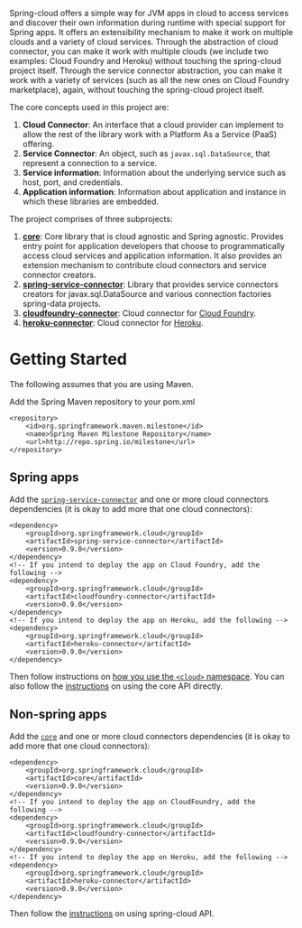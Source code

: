 Spring-cloud offers a simple way for JVM apps in cloud to access services and discover their own information during runtime with special support for Spring apps. It offers an extensibility mechanism to make it work on multiple clouds and a variety of cloud services. Through the abstraction of cloud connector, you can make it work with multiple clouds (we include two examples: Cloud Foundry and Heroku) without touching the spring-cloud project itself. Through the service connector abstraction, you can make it work with a variety of services (such as all the new ones on Cloud Foundry marketplace), again, without touching the spring-cloud project itself.

The core concepts used in this project are:

1. **Cloud Connector**: An interface that a cloud provider can implement to allow the rest of the library work with a Platform As a Service (PaaS) offering.
2. **Service Connector**: An object, such as `javax.sql.DataSource`, that represent a connection to a service.
3. **Service information**: Information about the underlying service such as host, port, and credentials.
4. **Application information**: Information about application and instance in which these libraries are embedded.

The project comprises of three subprojects:

1. **[core](core)**: Core library that is cloud agnostic and Spring agnostic. Provides entry point for application developers that choose to programmatically access cloud services and application information. It also provides an extension mechanism to contribute cloud connectors and service connector creators.
2. **[spring-service-connector](spring-service-connector)**: Library that provides service connectors creators for javax.sql.DataSource and various connection factories spring-data projects.
3. **[cloudfoundry-connector](cloudfoundry-connector)**: Cloud connector for [Cloud Foundry](http://www.cloudfoundry.com).
4. **[heroku-connector](heroku-connector)**: Cloud connector for [Heroku](http://www.heroku.com).

Getting Started
===============

The following assumes that you are using Maven.

Add the Spring Maven repository to your pom.xml

    <repository>
        <id>org.springframework.maven.milestone</id>
        <name>Spring Maven Milestone Repository</name>
        <url>http://repo.spring.io/milestone</url>
    </repository>

Spring apps
-----------

Add the [`spring-service-connector`](spring-service-connector) and one or more cloud connectors dependencies (it is okay to add more that one cloud connectors):

    <dependency>
    	<groupId>org.springframework.cloud</groupId>
    	<artifactId>spring-service-connector</artifactId>
    	<version>0.9.0</version>
    </dependency>
    <!-- If you intend to deploy the app on Cloud Foundry, add the following -->
    <dependency>
    	<groupId>org.springframework.cloud</groupId>
    	<artifactId>cloudfoundry-connector</artifactId>
    	<version>0.9.0</version>
    </dependency>
    <!-- If you intend to deploy the app on Heroku, add the following -->
    <dependency>
    	<groupId>org.springframework.cloud</groupId>
    	<artifactId>heroku-connector</artifactId>
    	<version>0.9.0</version>
    </dependency>

Then follow instructions on [how you use the `<cloud>` namespace](spring-service-connector). You can also follow the [instructions](core) on using the core API directly.

Non-spring apps
---------------
Add the [`core`](core) and one or more cloud connectors dependencies (it is okay to add more that one cloud connectors):

    <dependency>
    	<groupId>org.springframework.cloud</groupId>
    	<artifactId>core</artifactId>
    	<version>0.9.0</version>
    </dependency>
    <!-- If you intend to deploy the app on CloudFoundry, add the following -->
    <dependency>
    	<groupId>org.springframework.cloud</groupId>
    	<artifactId>cloudfoundry-connector</artifactId>
    	<version>0.9.0</version>
    </dependency>
    <!-- If you intend to deploy the app on Heroku, add the following -->
    <dependency>
    	<groupId>org.springframework.cloud</groupId>
    	<artifactId>heroku-connector</artifactId>
    	<version>0.9.0</version>
    </dependency>

Then follow the [instructions](core) on using spring-cloud API.